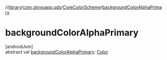 //[library](../../../index.md)/[com.glovoapp.uds](../index.md)/[CoreColorScheme](index.md)/[backgroundColorAlphaPrimary](background-color-alpha-primary.md)

# backgroundColorAlphaPrimary

[androidJvm]\
abstract val [backgroundColorAlphaPrimary](background-color-alpha-primary.md): [Color](https://developer.android.com/reference/kotlin/androidx/compose/ui/graphics/Color.html)
